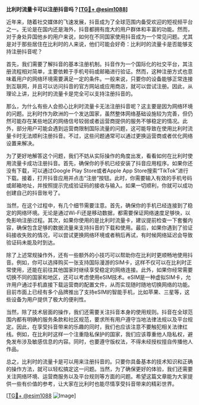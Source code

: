 **比利时流量卡可以注册抖音吗？[[TG💪+ @esim1088](https://t.me/s/esim1088)]**

近年来，随着社交媒体的飞速发展，抖音成为了全球范围内备受欢迎的短视频平台之一。无论是在国内还是海外，抖音都拥有庞大的用户群体和丰富的功能。然而，对于身处异国他乡的用户来说，如何在不同国家使用抖音成为一个常见问题。尤其是对于那些居住在比利时的人来说，他们可能会好奇：比利时的流量卡是否能够支持注册抖音呢？

首先，我们需要了解抖音的基本注册机制。抖音作为一个国际化的社交平台，其注册流程相对简单，主要依赖于手机号码或邮箱进行验证。然而，这种注册方式也意味着用户的网络环境需要满足一定的条件。一般来说，只要你的设备能够正常连接到互联网，并且可以访问抖音的官方网站或应用商店，就可以尝试注册。因此，从理论上讲，比利时的流量卡是完全可以支持注册抖音的。

那么，为什么有些人会担心比利时流量卡无法注册抖音呢？这主要是因为网络环境的问题。比利时作为欧洲的一个发达国家，虽然整体网络基础设施较为完善，但仍然可能存在某些地区的网络信号较弱或者运营商提供的服务不够稳定的情况。此外，部分用户可能会遇到运营商限制国际流量的问题，这可能导致在使用比利时流量卡时无法顺利注册抖音。不过，这些问题通常可以通过更换运营商或者优化网络设置来解决。

为了更好地解答这个问题，我们不妨从实际操作的角度出发，看看如何在比利时使用流量卡成功注册抖音。首先，确保你的手机已经安装了抖音应用程序。如果你还没有下载，可以通过Google Play Store或者Apple App Store搜索“TikTok”进行下载。接着，打开抖音应用并点击“注册”按钮。此时，你需要输入有效的手机号码或邮箱地址，并按照提示完成验证码的接收与输入。如果一切顺利，你就可以成功创建自己的抖音账号了。

当然，在这个过程中，有几个细节需要注意。首先，确保你的手机已经连接到了稳定的网络环境。无论是通过Wi-Fi还是移动数据，都需要保证网络速度足够快，以免影响注册过程。其次，如果你使用的是比利时流量卡，建议提前检查一下套餐内容，确保包含足够的数据流量来支持抖音的下载和使用。最后，如果你遇到了验证码接收失败的情况，可以尝试更换网络环境或者稍后再试，有时候网络延迟会导致验证码未能及时到达。

除了上述常规操作外，还有一些额外的小技巧可以帮助你在比利时更顺畅地使用抖音。例如，你可以选择购买一张支持国际漫游的SIM卡，这样不仅可以在比利时正常使用，还能在前往其他国家时继续享受稳定的网络连接。此外，如果你经常需要切换不同的国家和地区，还可以考虑使用eSIM技术。eSIM是一种虚拟SIM卡，允许用户通过手机直接下载运营商的配置文件，从而实现随时随地切换网络的功能。目前市面上已经有多个品牌推出了支持eSIM的智能手机，比如苹果、三星等，这些设备为用户提供了极大的便利性。

当然，除了技术层面的操作，我们还需要关注抖音本身的使用规则。抖音在全球范围内都有明确的服务条款和社区规范，要求所有用户遵守当地法律法规以及平台规定。因此，在享受抖音带来的乐趣的同时，我们也应该注意不要触犯相关法律红线。例如，在比利时这样一个注重隐私保护的国家，我们应该尊重他人隐私权，避免发布涉及敏感信息的内容。同时，也要遵守版权法，不得未经授权擅自传播他人作品。

总之，比利时的流量卡是可以用来注册抖音的。只要你具备基本的技术知识和正确的操作方法，就可以轻松搞定这一问题。当然，为了确保更好的体验，我们还需要关注网络环境、运营商服务以及平台规则等方面的问题。希望这篇文章能为大家提供一些有价值的参考，让大家在比利时也能尽情享受抖音带来的精彩世界。

[[TG💪+ @esim1088](https://t.me/s/esim1088) ![Image](https://i.postimg.cc/4NQfJmqS/Snipaste-2025-05-13-00-14-12.png)]